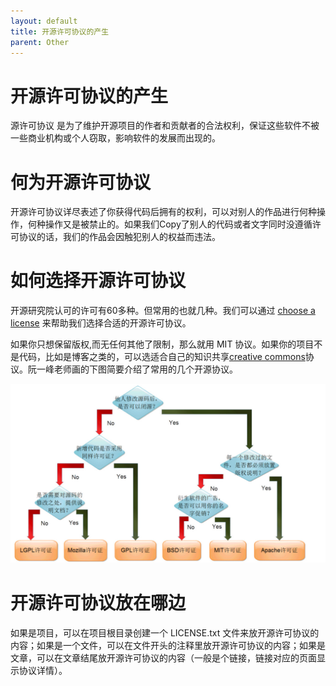 ```yaml
---
layout: default
title: 开源许可协议的产生
parent: Other
---
```


# 开源许可协议的产生

源许可协议 是为了维护开源项目的作者和贡献者的合法权利，保证这些软件不被一些商业机构或个人窃取，影响软件的发展而出现的。

# 何为开源许可协议

开源许可协议详尽表述了你获得代码后拥有的权利，可以对别人的作品进行何种操作，何种操作又是被禁止的。如果我们Copy了别人的代码或者文字同时没遵循许可协议的话，我们的作品会因触犯别人的权益而违法。

# 如何选择开源许可协议

开源研究院认可的许可有60多种。但常用的也就几种。我们可以通过 [choose a license](https://choosealicense.com/) 来帮助我们选择合适的开源许可协议。

如果你只想保留版权,而无任何其他了限制，那么就用 MIT 协议。如果你的项目不是代码，比如是博客之类的，可以选适合自己的知识共享[creative commons](https://creativecommons.org/choose/)协议。阮一峰老师画的下图简要介绍了常用的几个开源协议。

![](../../assets/images/Other/attachments/开源许可协议的产生_image_0.png)

# 开源许可协议放在哪边

如果是项目，可以在项目根目录创建一个 LICENSE.txt 文件来放开源许可协议的内容；如果是一个文件，可以在文件开头的注释里放开源许可协议的内容；如果是文章，可以在文章结尾放开源许可协议的内容（一般是个链接，链接对应的页面显示协议详情）。